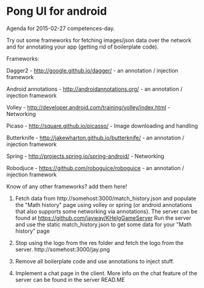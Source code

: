 # Pong UI for android

Agenda for 2015-02-27 competences-day.

Try out some frameworks for fetching images/json data over the network and for annotating your app (getting rid of boilerplate code).

Frameworks:

Dagger2 - http://google.github.io/dagger/ - an annotation / injection framework

Android annotations - http://androidannotations.org/ - an annotation / injection framework

Volley - http://developer.android.com/training/volley/index.html - Networking

Picaso - http://square.github.io/picasso/ - Image downloading and handling

Butterknife - http://jakewharton.github.io/butterknife/ - an annotation / injection framework

Spring - http://projects.spring.io/spring-android/ - Networking

Robodjuce - https://github.com/roboguice/roboguice - an annotation / injection framework

Know of any other frameworks? add them here!


1. Fetch data from http://somehost:3000/match_history.json and populate the "Math history" page using volley or spring (or android annotations that also supports some networking via annotations).
The server can be found at https://github.com/jayway/KHelgGameServer
Run the server and use the static match_history.json to get some data for your "Math history" page

2. Stop using the logo from the res folder and fetch the logo from the server. http://somehost:3000/jay.png

3. Remove all boilerplate code and use annotations to inject stuff.

4. Implement a chat page in the client. More info on the chat feature of the server can be found in the server READ.ME
